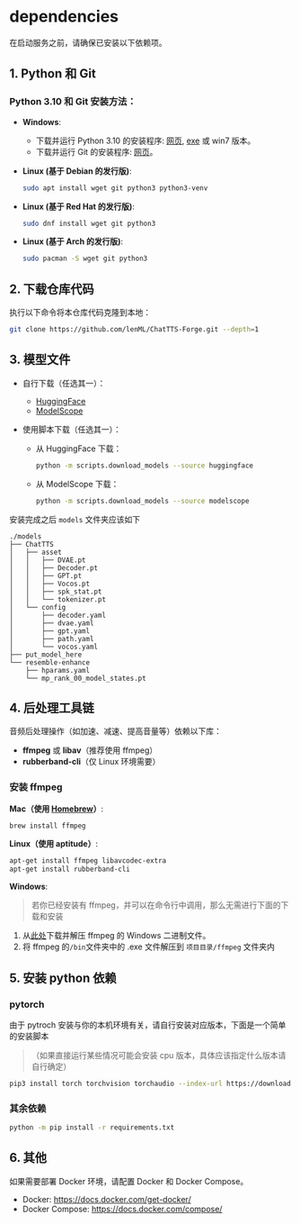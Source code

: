 # dependencies

在启动服务之前，请确保已安装以下依赖项。

## 1. Python 和 Git

### Python 3.10 和 Git 安装方法：

- **Windows**:

  - 下载并运行 Python 3.10 的安装程序: [网页](https://www.python.org/downloads/release/python-3106/), [exe](https://www.python.org/ftp/python/3.10.6/python-3.10.6-amd64.exe) 或 win7 版本。
  - 下载并运行 Git 的安装程序: [网页](https://git-scm.com/download/win)。

- **Linux (基于 Debian 的发行版)**:

  ```bash
  sudo apt install wget git python3 python3-venv
  ```

- **Linux (基于 Red Hat 的发行版)**:

  ```bash
  sudo dnf install wget git python3
  ```

- **Linux (基于 Arch 的发行版)**:
  ```bash
  sudo pacman -S wget git python3
  ```

## 2. 下载仓库代码

执行以下命令将本仓库代码克隆到本地：

```bash
git clone https://github.com/lenML/ChatTTS-Forge.git --depth=1
```

## 3. 模型文件

- 自行下载（任选其一）：

  - [HuggingFace](https://huggingface.co/2Noise/ChatTTS)
  - [ModelScope](https://modelscope.cn/models/pzc163/chatTTS/)

- 使用脚本下载（任选其一）：
  - 从 HuggingFace 下载：
    ```bash
    python -m scripts.download_models --source huggingface
    ```
  - 从 ModelScope 下载：
    ```bash
    python -m scripts.download_models --source modelscope
    ```

安装完成之后 `models` 文件夹应该如下

```
./models
├── ChatTTS
│   ├── asset
│   │   ├── DVAE.pt
│   │   ├── Decoder.pt
│   │   ├── GPT.pt
│   │   ├── Vocos.pt
│   │   ├── spk_stat.pt
│   │   └── tokenizer.pt
│   └── config
│       ├── decoder.yaml
│       ├── dvae.yaml
│       ├── gpt.yaml
│       ├── path.yaml
│       └── vocos.yaml
├── put_model_here
└── resemble-enhance
    ├── hparams.yaml
    └── mp_rank_00_model_states.pt
```

## 4. 后处理工具链

音频后处理操作（如加速、减速、提高音量等）依赖以下库：

- **ffmpeg** 或 **libav**（推荐使用 ffmpeg）
- **rubberband-cli**（仅 Linux 环境需要）

### 安装 ffmpeg

**Mac（使用 [Homebrew](http://brew.sh)）**:

```bash
brew install ffmpeg
```

**Linux（使用 aptitude）**:

```bash
apt-get install ffmpeg libavcodec-extra
apt-get install rubberband-cli
```

**Windows**:

> 若你已经安装有 ffmpeg，并可以在命令行中调用，那么无需进行下面的下载和安装

1. 从[此处](https://www.gyan.dev/ffmpeg/builds/ffmpeg-git-full.7z)下载并解压 ffmpeg 的 Windows 二进制文件。
2. 将 ffmpeg 的`/bin`文件夹中的 .exe 文件解压到 `项目目录/ffmpeg` 文件夹内

## 5. 安装 python 依赖

### pytorch

由于 pytroch 安装与你的本机环境有关，请自行安装对应版本，下面是一个简单的安装脚本

> （如果直接运行某些情况可能会安装 cpu 版本，具体应该指定什么版本请自行确定）

```bash
pip3 install torch torchvision torchaudio --index-url https://download.pytorch.org/whl/cu121 -f https://mirror.sjtu.edu.cn/pytorch-wheels/torch_stable.html
```

### 其余依赖

```bash
python -m pip install -r requirements.txt
```

## 6. 其他

如果需要部署 Docker 环境，请配置 Docker 和 Docker Compose。

- Docker: https://docs.docker.com/get-docker/
- Docker Compose: https://docs.docker.com/compose/
